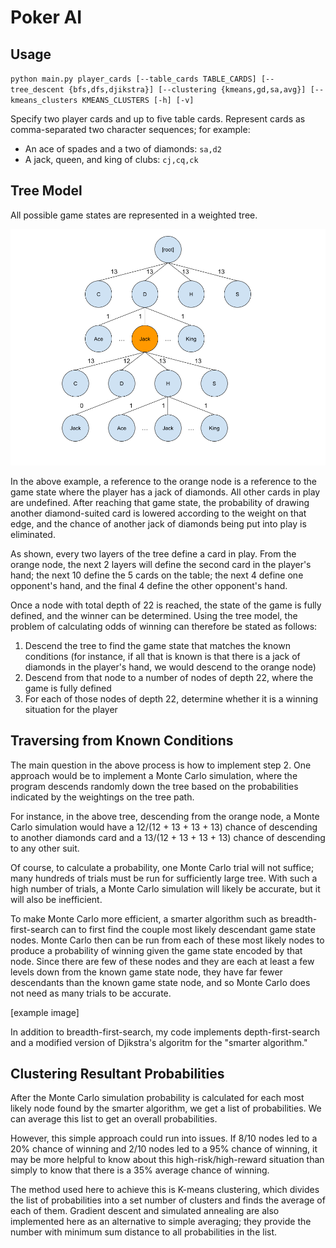 # Poker AI

## Usage

`python main.py player_cards [--table_cards TABLE_CARDS] [--tree_descent {bfs,dfs,djikstra}] [--clustering {kmeans,gd,sa,avg}] [--kmeans_clusters KMEANS_CLUSTERS [-h] [-v]`

Specify two player cards and up to five table cards. Represent cards as comma-separated two character sequences; for example:

- An ace of spades and a two of diamonds: `sa,d2`
- A jack, queen, and king of clubs: `cj,cq,ck`

## Tree Model

All possible game states are represented in a weighted tree.

![game tree](game_tree.png)

In the above example, a reference to the orange node is a reference to the game state where the player has a jack of diamonds. All other cards in play are undefined. After reaching that game state, the probability of drawing another diamond-suited card is lowered according to the weight on that edge, and the chance of another jack of diamonds being put into play is eliminated.

As shown, every two layers of the tree define a card in play. From the orange node, the next 2 layers will define the second card in the player's hand; the next 10 define the 5 cards on the table; the next 4 define one opponent's hand, and the final 4 define the other opponent's hand.

Once a node with total depth of 22 is reached, the state of the game is fully defined, and the winner can be determined. Using the tree model, the problem of calculating odds of winning can therefore be stated as follows:

1. Descend the tree to find the game state that matches the known conditions (for instance, if all that is known is that there is a jack of diamonds in the player's hand, we would descend to the orange node)
2. Descend from that node to a number of nodes of depth 22, where the game is fully defined
3. For each of those nodes of depth 22, determine whether it is a winning situation for the player

## Traversing from Known Conditions

The main question in the above process is how to implement step 2. One approach would be to implement a Monte Carlo simulation, where the program descends randomly down the tree based on the probabilities indicated by the weightings on the tree path.

For instance, in the above tree, descending from the orange node, a Monte Carlo simulation would have a 12/(12 + 13 + 13 + 13) chance of descending to another diamonds card and a 13/(12 + 13 + 13 + 13) chance of descending to any other suit.

Of course, to calculate a probability, one Monte Carlo trial will not suffice; many hundreds of trials must be run for sufficiently large tree. With such a high number of trials, a Monte Carlo simulation will likely be accurate, but it will also be inefficient.

To make Monte Carlo more efficient, a smarter algorithm such as breadth-first-search can to first find the couple most likely descendant game state nodes. Monte Carlo then can be run from each of these most likely nodes to produce a probability of winning given the game state encoded by that node. Since there are few of these nodes and they are each at least a few levels down from the known game state node, they have far fewer descendants than the known game state node, and so Monte Carlo does not need as many trials to be accurate.

[example image]

In addition to breadth-first-search, my code implements depth-first-search and a modified version of Djikstra's algoritm for the "smarter algorithm."

## Clustering Resultant Probabilities

After the Monte Carlo simulation probability is calculated for each most likely node found by the smarter algorithm, we get a list of probabilities. We can average this list to get an overall probabilities.

However, this simple approach could run into issues. If 8/10 nodes led to a 20% chance of winning and 2/10 nodes led to a 95% chance of winning, it may be more helpful to know about this high-risk/high-reward situation than simply to know that there is a 35% average chance of winning.

The method used here to achieve this is K-means clustering, which divides the list of probabilities into a set number of clusters and finds the average of each of them. Gradient descent and simulated annealing are also implemented here as an alternative to simple averaging; they provide the number with minimum sum distance to all probabilities in the list.
